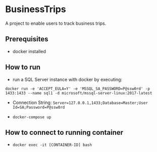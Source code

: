 # BusinessTrips

A project to enable users to track business trips.

## Prerequisites

- docker installed 

## How to run

- run a SQL Server instance with docker by executing: 

```docker run -e 'ACCEPT_EULA=Y' -e 'MSSQL_SA_PASSWORD=P@ssw0rd' -p 1433:1433 --name sql1 -d microsoft/mssql-server-linux:2017-latest```

- Connection String: `Server=127.0.0.1,1433;Database=Master;User Id=SA;Password=P@ssw0rd`

- ```docker-compose up```

## How to connect to running container

- ```docker exec -it [CONTAINER-ID] bash```